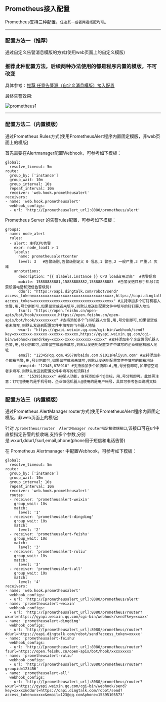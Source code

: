 ## Prometheus接入配置

Prometheus支持三种配置，`任选其一或者两者搭配均可`。

--------------------------------------

### 配置方法一（推荐）
通过自定义告警消息模版的方式(使用web页面上的自定义模版)
### 推荐此种配置方法，后续两种办法使用的都是程序内置的模版，不可改变

具体参考：[推荐 任意告警源（自定义消息模版）接入配置](customtpl.md)

最终告警效果:

![prometheus1](https://gitee.com/feiyu563/PrometheusAlert/raw/master/doc/prometheus.png)

--------------------------------------

### 配置方法二（内置模版）
通过Prometheus Rules方式(使用PrometheusAlert程序内置固定模版，非web页面上的模版)

首先需要在Alertmanager配置Webhook，可参考如下模板：

```
global:
  resolve_timeout: 5m
route:
  group_by: ['instance']
  group_wait: 10m
  group_interval: 10s
  repeat_interval: 10m
  receiver: 'web.hook.prometheusalert'
receivers:
- name: 'web.hook.prometheusalert'
  webhook_configs:
  - url: 'http://[prometheusalert_url]:8080/prometheus/alert'
```

Prometheus Server 的告警rules配置，可参考如下模板：

```
groups:
- name: node_alert
  rules:
  - alert: 主机CPU告警
    expr: node_load1 > 1
    labels:
      name: prometheusalertcenter
      level: 3   #告警级别,告警级别定义 0 信息,1 警告,2 一般严重,3 严重,4 灾难
    annotations:
      description: "{{ $labels.instance }} CPU load占用过高"  #告警信息
      mobile: 15888888881,15888888882,15888888883  #告警发送目标手机号(需要设置电话和短信告警级别)
      ddurl: "https://oapi.dingtalk.com/robot/send?access_token=xxxxxxxxxxxxxxxxxxxxxxxxxxxxxxxxxxxx,https://oapi.dingtalk.com/robot/send?access_token=xxxxxxxxxxxxxxxxxxxxxxxxxxxxxxxxxxxx" #支持添加多个钉钉机器人告警,用,号分割即可,如果留空或者未填写,则默认发送到配置文件中填写的钉钉器人地址
      fsurl: "https://open.feishu.cn/open-apis/bot/hook/xxxxxxxxx,https://open.feishu.cn/open-apis/bot/hook/xxxxxxxxx" #支持添加多个飞书机器人告警,用,号分割即可,如果留空或者未填写,则默认发送到配置文件中填写的飞书器人地址
      wxurl: "https://qyapi.weixin.qq.com/cgi-bin/webhook/send?key=xxxxxxxx-xxxxxx-xxxxxx-xxxxxx,https://qyapi.weixin.qq.com/cgi-bin/webhook/send?key=xxxxx-xxxx-xxxxxxx-xxxxx" #支持添加多个企业微信机器人告警,用,号分割即可,如果留空或者未填写,则默认发送到配置文件中填写的企业微信机器人地址
      email: "12345@qq.com,45678@baidu.com,91011@aliyun.com" #支持添加多个邮箱告警,用,号分割即可,如果留空或者未填写,则默认发送到配置文件中填写的邮箱地址
      groupid: "12345,678910" #支持添加多个如流群id,用,号分割即可,如果留空或者未填写,则默认发送到配置文件中填写的如流群id
      at: "1539510xxxx" #@某人功能，支持添加多个@目标，用,号分割即可。此处需注意：钉钉@使用的是手机号码，企业微信机器人@使用的是用户帐号，具体可参考各自说明文档
```

--------------------------------------

### 配置方法三（内置模版）
通过Prometheus AlertManager router方式(使用PrometheusAlert程序内置固定模版，非web页面上的模版)

针对 `/prometheus/router  AlertManager router指定接收端接口`,该接口可在url中直接指定告警的接收端,支持多个参数,分别是:wxurl,ddurl,fsurl,email,phone(phone用于短信和电话告警)

在 Prometheus Alertmanager 中配置Webhook，可参考如下模板：

```
global:
  resolve_timeout: 5m
route:
  group_by: ['instance']
  group_wait: 10m
  group_interval: 10s
  repeat_interval: 10m
  receiver: 'web.hook.prometheusalert'
  routes:
  - receiver: 'prometheusalert-weixin'
    group_wait: 10s
    match:
      level: '1'
  - receiver: 'prometheusalert-dingding'
    group_wait: 10s
    match:
      level: '2'
  - receiver: 'prometheusalert-feishu'
    group_wait: 10s
    match:
      level: '3'
  - receiver: 'prometheusalert-ruliu'
    group_wait: 10s
    match:
      level: '3'
  - receiver: 'prometheusalert-all'
    group_wait: 10s
    match:
      level: '4'
receivers:
- name: 'web.hook.prometheusalert'
  webhook_configs:
  - url: 'http://[prometheusalert_url]:8080/prometheus/alert'
- name: 'prometheusalert-weixin'
  webhook_configs:
  - url: 'http://[prometheusalert_url]:8080/prometheus/router?wxurl=https://qyapi.weixin.qq.com/cgi-bin/webhook/send?key=xxxxx'
- name: 'prometheusalert-dingding'
  webhook_configs:
  - url: 'http://[prometheusalert_url]:8080/prometheus/router?ddurl=https://oapi.dingtalk.com/robot/send?access_token=xxxxx'
- name: 'prometheusalert-feishu'
  webhook_configs:
  - url: 'http://[prometheusalert_url]:8080/prometheus/router?fsurl=https://open.feishu.cn/open-apis/bot/hook/xxxxxxxxx'
- name: 'prometheusalert-ruliu'
  webhook_configs:
  - url: 'http://[prometheusalert_url]:8080/prometheus/router?groupid=123456'
- name: 'prometheusalert-all'
  webhook_configs:
  - url: 'http://[prometheusalert_url]:8080/prometheus/router?wxurl=https://qyapi.weixin.qq.com/cgi-bin/webhook/send?key=xxxxx&ddurl=https://oapi.dingtalk.com/robot/send?access_token=xxxxx&email=123@qq.com&phone=15395105573'
```
